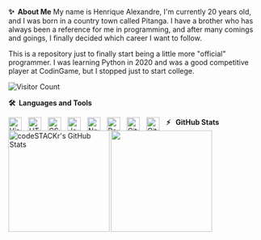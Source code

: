 **✨&nbsp;&nbsp;About&nbsp;Me**
My name is Henrique Alexandre, I'm currently 20 years old, and I was born in a country town called Pitanga. I have a brother who has always been a reference for me in programming, and after many comings and goings, I finally decided which career I want to follow.

This is a repository just to finally start being a little more "official" programmer. I was learning Python in 2020 and was a good competitive player at CodinGame, but I stopped just to start college.

![Visitor Count](https://profile-counter.glitch.me/Henalecam/count.svg)


**🛠️&nbsp;&nbsp;Languages&nbsp;and&nbsp;Tools**

<img align="left" alt="Visual Studio Code" width="26px" src="https://cdn.jsdelivr.net/gh/devicons/devicon/icons/vscode/vscode-original.svg" style="padding-right:10px;" />
<img align="left" alt="HTML5" width="26px" src="https://cdn.jsdelivr.net/gh/devicons/devicon/icons/html5/html5-original.svg" style="padding-right:10px;" />
<img align="left" alt="CSS3" width="26px" src="https://cdn.jsdelivr.net/gh/devicons/devicon/icons/css3/css3-original.svg" style="padding-right:10px;" />
<img align="left" alt="JavaScript" width="26px" src="https://cdn.jsdelivr.net/gh/devicons/devicon/icons/javascript/javascript-original.svg" style="padding-right:10px;" />
<img align="left" alt="NodeJS" width="26px" src="https://cdn.jsdelivr.net/gh/devicons/devicon/icons/nodejs/nodejs-original.svg" style="padding-right:10px;" />
<img align="left" alt="Postgres" width="26px" src="https://cdn.jsdelivr.net/gh/devicons/devicon/icons/postgresql/postgresql-original.svg" style="padding-right:10px;" />
<img align="left" alt="GitHub" width="26px" src="https://cdn.jsdelivr.net/gh/devicons/devicon/icons/github/github-original.svg" style="padding-right:10px;" />
<img align="left" alt="Git" width="26px" src="https://cdn.jsdelivr.net/gh/devicons/devicon/icons/git/git-original.svg" style="padding-right:10px;" />

**:zap:&nbsp;&nbsp; GitHub Stats**
<img align="left" height=200em alt="codeSTACKr's GitHub Stats" src="https://github-readme-stats.vercel.app/api?username=Henalecam&show_icons=true&hide_border=false&title_color=ff652f&icon_color=FFE400&bg_color=09131B&text_color=ffffff&border_color=0c1a25" />
<img height="200em" src="https://github-readme-stats.vercel.app/api/top-langs/?username=henalecam&layout=compact&langs_count=16&theme=radical&hide=jupyter%20notebook"/>
